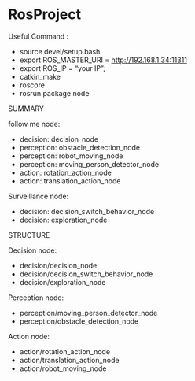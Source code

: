 # RosProject

Useful Command :

 - source devel/setup.bash
 - export ROS_MASTER_URI = http://192.168.1.34:11311
 - export ROS_IP = “your IP”;
 - catkin_make
 - roscore
 - rosrun package node

SUMMARY

follow me node:

- decision: decision_node
- perception: obstacle_detection_node
- perception: robot_moving_node
- perception: moving_person_detector_node
- action: rotation_action_node
- action: translation_action_node

Surveillance node:

- decision: decision_switch_behavior_node
- decision: exploration_node

STRUCTURE

Decision node:

- decision/decision_node
- decision/decision_switch_behavior_node
- decision/exploration_node

Perception node:

- perception/moving_person_detector_node
- perception/obstacle_detection_node

Action node:

- action/rotation_action_node
- action/translation_action_node
- action/robot_moving_node

